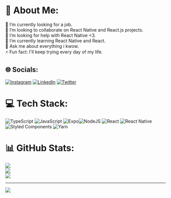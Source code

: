 # 💫 About Me:
🔭 I’m currently looking for a job.<br>👯 I’m looking to collaborate on React Native and React.js projects.<br>🤝 I’m looking for help with React Native <3.<br>🌱 I’m currently learning React Native and React.<br>💬 Ask me about everything  i kwow.<br>⚡ Fun fact: I'll keep trying every day of my life.


## 🌐 Socials:
[![Instagram](https://img.shields.io/badge/Instagram-%23E4405F.svg?logo=Instagram&logoColor=white)](https://instagram.com/alecastrovisk) [![LinkedIn](https://img.shields.io/badge/LinkedIn-%230077B5.svg?logo=linkedin&logoColor=white)](https://www.linkedin.com/in/alexandre-castro-7998a4158/) [![Twitter](https://img.shields.io/badge/Twitter-%231DA1F2.svg?logo=Twitter&logoColor=white)](https://twitter.com/Alecastrovisk) 

# 💻 Tech Stack:
![TypeScript](https://img.shields.io/badge/typescript-%23007ACC.svg?style=plastic&logo=typescript&logoColor=white) ![JavaScript](https://img.shields.io/badge/javascript-%23323330.svg?style=plastic&logo=javascript&logoColor=%23F7DF1E) ![Expo](https://img.shields.io/badge/expo-1C1E24?style=plastic&logo=expo&logoColor=#D04A37)![NodeJS](https://img.shields.io/badge/node.js-6DA55F?style=plastic&logo=node.js&logoColor=white) ![React](https://img.shields.io/badge/react-%2320232a.svg?style=plastic&logo=react&logoColor=%2361DAFB) ![React Native](https://img.shields.io/badge/react_native-%2320232a.svg?style=plastic&logo=react&logoColor=%2361DAFB) ![Styled Components](https://img.shields.io/badge/styled--components-DB7093?style=plastic&logo=styled-components&logoColor=white) ![Yarn](https://img.shields.io/badge/yarn-%232C8EBB.svg?style=plastic&logo=yarn&logoColor=white)
# 📊 GitHub Stats:
![](https://github-readme-stats.vercel.app/api?username=alecastrovisk&theme=midnight-purple&hide_border=false&include_all_commits=true&count_private=true)<br/>
![](https://github-readme-streak-stats.herokuapp.com/?user=alecastrovisk&theme=midnight-purple&hide_border=false)<br/>
![](https://github-readme-stats.vercel.app/api/top-langs/?username=alecastrovisk&theme=midnight-purple&hide_border=false&include_all_commits=true&count_private=true&layout=compact)

---
[![](https://visitcount.itsvg.in/api?id=alecastrovisk&icon=0&color=4)](https://visitcount.itsvg.in)
